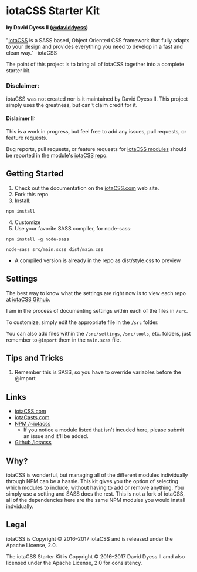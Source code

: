 # iotaCSS Starter Kit
#### by David Dyess II ([@daviddyess](https://github.com/daviddyess))

"[iotaCSS](http://iotacss.com) is a SASS based, Object Oriented CSS framework that fully adapts to your design and provides everything you need to develop in a fast and clean way." -iotaCSS

The point of this project is to bring all of iotaCSS together into a complete starter kit.

### Disclaimer:

iotaCSS was not created nor is it maintained by David Dyess II. This project simply uses the greatness, but can't claim credit for it.

#### Dislaimer II:

This is a work in progress, but feel free to add any issues, pull requests, or feature requests. 

Bug reports, pull requests, or feature requests for [iotaCSS modules](https://github.com/iotacss/) should be reported in the module's [iotaCSS repo](https://github.com/iotacss/).

## Getting Started

1. Check out the documentation on the [iotaCSS.com](https://www.iotacss.com/) web site.
2. Fork this repo
3. Install:

`npm install`

4. Customize
5. Use your favorite SASS compiler, for node-sass:

`npm install -g node-sass`

`node-sass src/main.scss dist/main.css`
* A compiled version is already in the repo as dist/style.css to preview

## Settings

The best way to know what the settings are right now is to view each repo at [iotaCSS Github](https://github.com/iotacss).

I am in the process of documenting settings within each of the files in `/src`.

To customize, simply edit the appropriate file in the `/src` folder. 

You can also add files within the `/src/settings`, `/src/tools`, etc. folders, just remember to `@import` them in the `main.scss` file.

## Tips and Tricks

1. Remember this is SASS, so you have to override variables before the @import

## Links

* [iotaCSS.com](https://www.iotacss.com/)
* [iotaCasts.com](https://www.iotacasts.com/)
* [NPM /~iotacss](https://www.npmjs.com/~iotacss)
  * If you notice a module listed that isn't incuded here, please submit an issue and it'll be added.
* [Github /iotacss](https://github.com/iotacss/)


## Why?

iotaCSS is wonderful, but managing all of the different modules individually through NPM can be a hassle. This kit gives you the option of selecting which modules to include, without having to add or remove anything. You simply use a setting and SASS does the rest. This is not a fork of iotaCSS, all of the dependencies here are the same NPM modules you would install indvidually.

## Legal

iotaCSS is Copyright © 2016–2017 iotaCSS and is released under the Apache License, 2.0.

The iotaCSS Starter Kit is Copyright © 2016–2017 David Dyess II amd also licensed under the Apache License, 2.0 for consistency.

